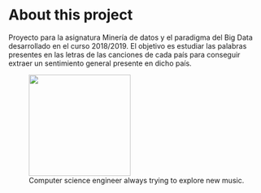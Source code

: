 # About this project
Proyecto para la asignatura Minería de datos y el paradigma del Big Data desarrollado en el curso 2018/2019. El objetivo es estudiar las palabras presentes en las letras de las canciones de cada país para conseguir extraer un sentimiento general presente en dicho país.

<figure>
  <img src="https://avatars1.githubusercontent.com/u/26903852?s=460&v=4" width="200" />
  <figcaption>Computer science engineer always trying to explore new music.</figcaption>
</figure>
